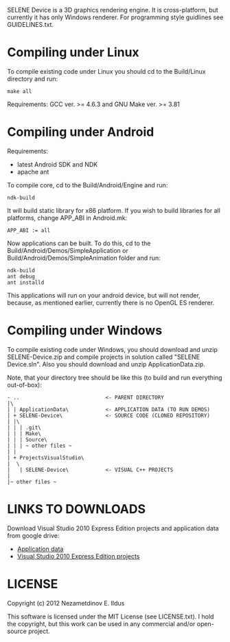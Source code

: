 SELENE Device is a 3D graphics rendering engine. It is cross-platform, but currently it has only Windows renderer. For programming style guidlines see GUIDELINES.txt.

Compiling under Linux
=====================

To compile existing code under Linux you should cd to the Build/Linux directory and run:

    make all

Requirements: GCC ver. >= 4.6.3 and GNU Make ver. >= 3.81

Compiling under Android
=======================
Requirements:
* latest Android SDK and NDK
* apache ant

To compile core, cd to the Build/Android/Engine and run:

    ndk-build

It will build static library for x86 platform. If you wish to build libraries for all platforms, change APP_ABI in Android.mk:

    APP_ABI := all

Now applications can be built. To do this, cd to the Build/Android/Demos/SimpleApplication or Build/Android/Demos/SimpleAnimation folder and run:

    ndk-build
    ant debug
    ant installd

This applications will run on your android device, but will not render, because, as mentioned earlier,
currently there is no OpenGL ES renderer.

Compiling under Windows
=======================

To compile existing code under Windows, you should download and unzip SELENE-Device.zip and compile projects in solution called "SELENE Device.sln". Also you should download and unzip ApplicationData.zip.

Note, that your directory tree should be like this (to build and run everything out-of-box):

    - ..                            <- PARENT DIRECTORY
    |\
    | | ApplicationData\            <- APPLICATION DATA (TO RUN DEMOS)
    | + SELENE-Device\              <- SOURCE CODE (CLONED REPOSITORY)
    | |\
    | | | .git\
    | | | Make\
    | | | Source\
    | | | ~ other files ~
    | |
    | + ProjectsVisualStudio\
    |  \
    |   | SELENE-Device\            <- VISUAL C++ PROJECTS
    |
    |~ other files ~

LINKS TO DOWNLOADS
==================
Download Visual Studio 2010 Express Edition projects and application data from google drive:
* [Application data](https://docs.google.com/open?id=0Byy41LxMuTKUdG5fV3dEc2hVcHM)
* [Visual Studio 2010 Express Edition projects](https://docs.google.com/open?id=0Byy41LxMuTKULW5odzdhRWcxVEE)

LICENSE
=======
Copyright (c) 2012 Nezametdinov E. Ildus

This software is licensed under the MIT License (see LICENSE.txt). I hold the copyright, but this work can be used in any commercial and/or open-source project.
